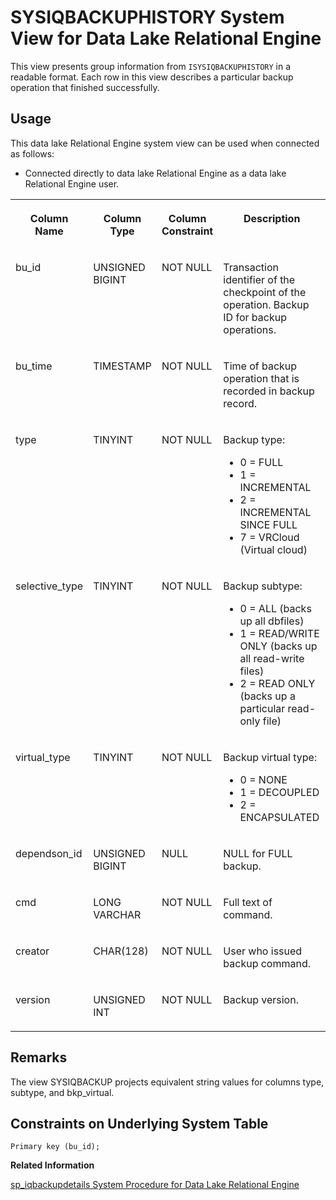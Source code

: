 <!-- loioa5cad61984f21015a1bd99ca65775698 -->

# SYSIQBACKUPHISTORY System View for Data Lake Relational Engine

This view presents group information from `ISYSIQBACKUPHISTORY` in a readable format. Each row in this view describes a particular backup operation that finished successfully.



<a name="loioa5cad61984f21015a1bd99ca65775698__section_v1w_qbq_b4b"/>

## Usage

This data lake Relational Engine system view can be used when connected as follows:

-   Connected directly to data lake Relational Engine as a data lake Relational Engine user.


<table>
<tr>
<th valign="top">

Column Name

</th>
<th valign="top">

Column Type

</th>
<th valign="top">

Column Constraint

</th>
<th valign="top">

Description

</th>
</tr>
<tr>
<td valign="top">

bu\_id

</td>
<td valign="top">

UNSIGNED BIGINT

</td>
<td valign="top">

NOT NULL

</td>
<td valign="top">

Transaction identifier of the checkpoint of the operation. Backup ID for backup operations.

</td>
</tr>
<tr>
<td valign="top">

bu\_time

</td>
<td valign="top">

TIMESTAMP

</td>
<td valign="top">

NOT NULL

</td>
<td valign="top">

Time of backup operation that is recorded in backup record.

</td>
</tr>
<tr>
<td valign="top">

type

</td>
<td valign="top">

TINYINT

</td>
<td valign="top">

NOT NULL

</td>
<td valign="top">

Backup type:

-   0 = FULL
-   1 = INCREMENTAL
-   2 = INCREMENTAL SINCE FULL
-   7 = VRCloud \(Virtual cloud\)



</td>
</tr>
<tr>
<td valign="top">

selective\_type

</td>
<td valign="top">

TINYINT

</td>
<td valign="top">

NOT NULL

</td>
<td valign="top">

Backup subtype:

-   0 = ALL \(backs up all dbfiles\)
-   1 = READ/WRITE ONLY \(backs up all read-write files\)
-   2 = READ ONLY \(backs up a particular read-only file\)



</td>
</tr>
<tr>
<td valign="top">

virtual\_type

</td>
<td valign="top">

TINYINT

</td>
<td valign="top">

NOT NULL

</td>
<td valign="top">

Backup virtual type:

-   0 = NONE
-   1 = DECOUPLED
-   2 = ENCAPSULATED



</td>
</tr>
<tr>
<td valign="top">

dependson\_id

</td>
<td valign="top">

UNSIGNED BIGINT

</td>
<td valign="top">

NULL

</td>
<td valign="top">

NULL for FULL backup.

</td>
</tr>
<tr>
<td valign="top">

cmd

</td>
<td valign="top">

LONG VARCHAR

</td>
<td valign="top">

NOT NULL

</td>
<td valign="top">

Full text of command.

</td>
</tr>
<tr>
<td valign="top">

creator

</td>
<td valign="top">

CHAR\(128\)

</td>
<td valign="top">

NOT NULL

</td>
<td valign="top">

User who issued backup command.

</td>
</tr>
<tr>
<td valign="top">

version

</td>
<td valign="top">

UNSIGNED INT

</td>
<td valign="top">

NOT NULL

</td>
<td valign="top">

Backup version.

</td>
</tr>
</table>



<a name="loioa5cad61984f21015a1bd99ca65775698__section_tk4_j4q_qbb"/>

## Remarks

The view SYSIQBACKUP projects equivalent string values for columns type, subtype, and bkp\_virtual.



## Constraints on Underlying System Table

```
Primary key (bu_id);
```

**Related Information**  


[sp\_iqbackupdetails System Procedure for Data Lake Relational Engine](../060-stored-procedures/sp-iqbackupdetails-system-procedure-for-data-lake-relational-engine-a59ba29.md "Shows all the dbfiles included in a particular backup.")


